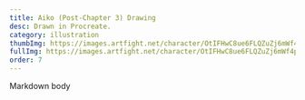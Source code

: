 ```yaml
---
title: Aiko (Post-Chapter 3) Drawing
desc: Drawn in Procreate.
category: illustration
thumbImg: https://images.artfight.net/character/OtIFHwC8ue6FLQZuZj6mWf4p0RUI9iPN2KHA70rj6hQTb5gb1pvaBvOZprgz.png?t=1751308797
fullImg: https://images.artfight.net/character/OtIFHwC8ue6FLQZuZj6mWf4p0RUI9iPN2KHA70rj6hQTb5gb1pvaBvOZprgz.png?t=1751308797
order: 7
---
```

Markdown body